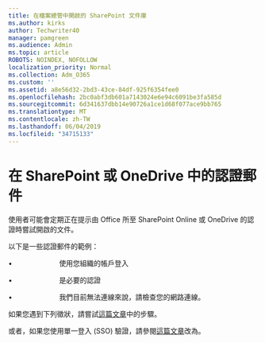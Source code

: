 ```yaml
---
title: 在檔案總管中開啟的 SharePoint 文件庫
ms.author: kirks
author: Techwriter40
manager: pamgreen
ms.audience: Admin
ms.topic: article
ROBOTS: NOINDEX, NOFOLLOW
localization_priority: Normal
ms.collection: Adm_O365
ms.custom: ''
ms.assetid: a8e56d32-2bd3-43ce-84df-925f6354fee0
ms.openlocfilehash: 2bc0abf3db601a7143024e6e94c6091be3fa585d
ms.sourcegitcommit: 6d341637dbb14e90726a1ce1d68f077ace9bb765
ms.translationtype: MT
ms.contentlocale: zh-TW
ms.lasthandoff: 06/04/2019
ms.locfileid: "34715133"
---
```

# <a name="credential-messages-in-sharepoint-or-onedrive"></a>在 SharePoint 或 OneDrive 中的認證郵件

<p>使用者可能會定期正在提示由 Office 所至 SharePoint Online 或 OneDrive 的認證時嘗試開啟的文件。</p> <p>以下是一些認證郵件的範例：</p> <p>&bull;<span style="mso-tab-count: 1;"> &nbsp; &nbsp; &nbsp; &nbsp; &nbsp; &nbsp; &nbsp; &nbsp; &nbsp; &nbsp; &nbsp; &nbsp;</span>使用您組織的帳戶登入</p> <p>&bull;<span style="mso-tab-count: 1;"> &nbsp; &nbsp; &nbsp; &nbsp; &nbsp; &nbsp; &nbsp; &nbsp; &nbsp; &nbsp; &nbsp; &nbsp;</span>是必要的認證</p> <p>&bull;<span style="mso-tab-count: 1;"> &nbsp; &nbsp; &nbsp; &nbsp; &nbsp; &nbsp; &nbsp; &nbsp; &nbsp; &nbsp; &nbsp; &nbsp;</span>我們目前無法連線來說，請檢查您的網路連線。</p> <p>如果您遇到下列徵狀，請嘗試<a href="https://support.microsoft.com/en-us/help/2913639/office-applications-periodically-prompt-for-credentials-to-sharepoint">這篇文章</a>中的步驟。</p> <p>或者，如果您使用單一登入 (SSO) 驗證，請參閱<a href="https://support.microsoft.com/en-us/help/4025962/cant-sign-in-after-update-to-office-2016-build-16-0-7967-on-windows-10">這篇文章</a>改為。</p> <p>&nbsp;</p>


